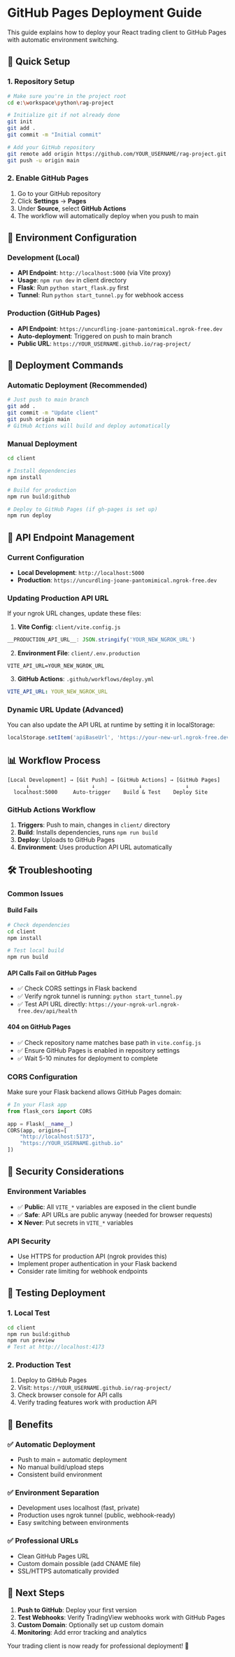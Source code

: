 # GitHub Pages Deployment Guide

This guide explains how to deploy your React trading client to GitHub Pages with automatic environment switching.

## 🚀 Quick Setup

### 1. Repository Setup
```bash
# Make sure you're in the project root
cd e:\workspace\python\rag-project

# Initialize git if not already done
git init
git add .
git commit -m "Initial commit"

# Add your GitHub repository
git remote add origin https://github.com/YOUR_USERNAME/rag-project.git
git push -u origin main
```

### 2. Enable GitHub Pages
1. Go to your GitHub repository
2. Click **Settings** → **Pages**
3. Under **Source**, select **GitHub Actions**
4. The workflow will automatically deploy when you push to main

## 🔧 Environment Configuration

### Development (Local)
- **API Endpoint**: `http://localhost:5000` (via Vite proxy)
- **Usage**: `npm run dev` in client directory
- **Flask**: Run `python start_flask.py` first
- **Tunnel**: Run `python start_tunnel.py` for webhook access

### Production (GitHub Pages)
- **API Endpoint**: `https://uncurdling-joane-pantomimical.ngrok-free.dev`
- **Auto-deployment**: Triggered on push to main branch
- **Public URL**: `https://YOUR_USERNAME.github.io/rag-project/`

## 📝 Deployment Commands

### Automatic Deployment (Recommended)
```bash
# Just push to main branch
git add .
git commit -m "Update client"
git push origin main
# GitHub Actions will build and deploy automatically
```

### Manual Deployment
```bash
cd client

# Install dependencies
npm install

# Build for production
npm run build:github

# Deploy to GitHub Pages (if gh-pages is set up)
npm run deploy
```

## 🔄 API Endpoint Management

### Current Configuration
- **Local Development**: `http://localhost:5000`
- **Production**: `https://uncurdling-joane-pantomimical.ngrok-free.dev`

### Updating Production API URL
If your ngrok URL changes, update these files:

1. **Vite Config**: `client/vite.config.js`
```javascript
__PRODUCTION_API_URL__: JSON.stringify('YOUR_NEW_NGROK_URL')
```

2. **Environment File**: `client/.env.production`
```
VITE_API_URL=YOUR_NEW_NGROK_URL
```

3. **GitHub Actions**: `.github/workflows/deploy.yml`
```yaml
VITE_API_URL: YOUR_NEW_NGROK_URL
```

### Dynamic URL Update (Advanced)
You can also update the API URL at runtime by setting it in localStorage:
```javascript
localStorage.setItem('apiBaseUrl', 'https://your-new-url.ngrok-free.dev');
```

## 📊 Workflow Process

```
[Local Development] → [Git Push] → [GitHub Actions] → [GitHub Pages]
      ↓                    ↓              ↓              ↓
  localhost:5000     Auto-trigger    Build & Test    Deploy Site
```

### GitHub Actions Workflow
1. **Triggers**: Push to main, changes in `client/` directory
2. **Build**: Installs dependencies, runs `npm run build`
3. **Deploy**: Uploads to GitHub Pages
4. **Environment**: Uses production API URL automatically

## 🛠️ Troubleshooting

### Common Issues

#### Build Fails
```bash
# Check dependencies
cd client
npm install

# Test local build
npm run build
```

#### API Calls Fail on GitHub Pages
- ✅ Check CORS settings in Flask backend
- ✅ Verify ngrok tunnel is running: `python start_tunnel.py`
- ✅ Test API URL directly: `https://your-ngrok-url.ngrok-free.dev/api/health`

#### 404 on GitHub Pages
- ✅ Check repository name matches base path in `vite.config.js`
- ✅ Ensure GitHub Pages is enabled in repository settings
- ✅ Wait 5-10 minutes for deployment to complete

### CORS Configuration
Make sure your Flask backend allows GitHub Pages domain:

```python
# In your Flask app
from flask_cors import CORS

app = Flask(__name__)
CORS(app, origins=[
    "http://localhost:5173",
    "https://YOUR_USERNAME.github.io"
])
```

## 🔐 Security Considerations

### Environment Variables
- ✅ **Public**: All `VITE_*` variables are exposed in the client bundle
- ✅ **Safe**: API URLs are public anyway (needed for browser requests)
- ❌ **Never**: Put secrets in `VITE_*` variables

### API Security
- Use HTTPS for production API (ngrok provides this)
- Implement proper authentication in your Flask backend
- Consider rate limiting for webhook endpoints

## 📱 Testing Deployment

### 1. Local Test
```bash
cd client
npm run build:github
npm run preview
# Test at http://localhost:4173
```

### 2. Production Test
1. Deploy to GitHub Pages
2. Visit: `https://YOUR_USERNAME.github.io/rag-project/`
3. Check browser console for API calls
4. Verify trading features work with production API

## 🎯 Benefits

### ✅ Automatic Deployment
- Push to main = automatic deployment
- No manual build/upload steps
- Consistent build environment

### ✅ Environment Separation
- Development uses localhost (fast, private)
- Production uses ngrok tunnel (public, webhook-ready)
- Easy switching between environments

### ✅ Professional URLs
- Clean GitHub Pages URL
- Custom domain possible (add CNAME file)
- SSL/HTTPS automatically provided

## 🚀 Next Steps

1. **Push to GitHub**: Deploy your first version
2. **Test Webhooks**: Verify TradingView webhooks work with GitHub Pages
3. **Custom Domain**: Optionally set up custom domain
4. **Monitoring**: Add error tracking and analytics

Your trading client is now ready for professional deployment! 🎉